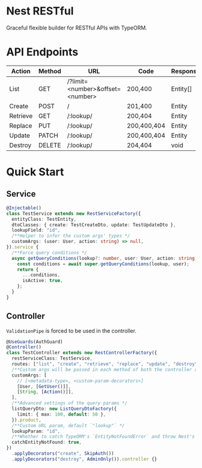 # Nest RESTful

Graceful flexible builder for RESTful APIs with TypeORM.

# API Endpoints

| Action   | Method | URL                                  | Code        | Response |
| -------- | ------ | ------------------------------------ | ----------- | -------- |
| List     | GET    | /?limit=\<number\>&offset=\<number\> | 200,400     | Entity[] |
| Create   | POST   | /                                    | 201,400     | Entity   |
| Retrieve | GET    | /:lookup/                            | 200,404     | Entity   |
| Replace  | PUT    | /:lookup/                            | 200,400,404 | Entity   |
| Update   | PATCH  | /:lookup/                            | 200,400,404 | Entity   |
| Destroy  | DELETE | /:lookup/                            | 204,404     | void     |

# Quick Start

## Service

```ts
@Injectable()
class TestService extends new RestServiceFactory({
  entityClass: TestEntity,
  dtoClasses: { create: TestCreateDto, update: TestUpdateDto },
  lookupField: "id",
  /**Helper to infer the custom args' types */
  customArgs: (user: User, action: string) => null,
}).service {
  /**Force query conditions */
  async getQueryConditions(lookup?: number, user: User, action: string) {
    const conditions = await super.getQueryConditions(lookup, user);
    return {
      ...conditions,
      isActive: true,
    };
  }
}
```

## Controller

`ValidationPipe` is forced to be used in the controller.

```ts
@UseGuards(AuthGuard)
@Controller()
class TestController extends new RestControllerFactory({
  restServiceClass: TestService,
  routes: ["list", "create", "retrieve", "replace", "update", "destroy"],
  /**Custom args will be passed in each method of both the controller and the service */
  customArgs: [
    // [<metadata-type>, <custom-param-decorators>]
    [User, [GetUser()]],
    [String, [Action()]],
  ],
  /**Advanced settings of the query params */
  listQueryDto: new ListQueryDtoFactory({
    limit: { max: 100, default: 50 },
  }).product,
  /**Custom URL param, default `"lookup"` */
  lookupParam: "id",
  /**Whether to catch TypeORM's `EntityNotFoundError` and throw Nest's `NotFoundException` instead, default `true` */
  catchEntityNotFound: true,
})
  .applyDecorators("create", SkipAuth())
  .applyDecorators("destroy", AdminOnly()).controller {}
```
